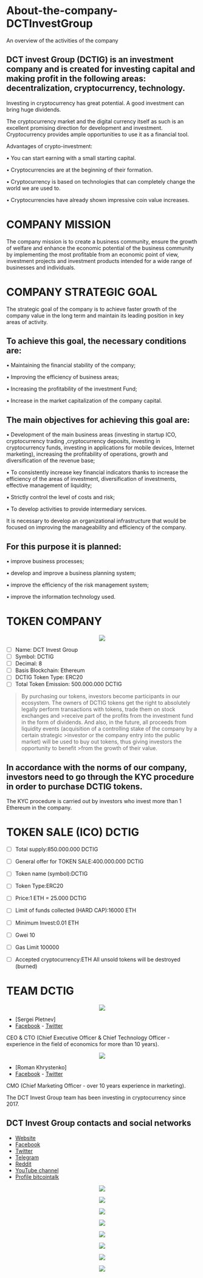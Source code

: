 # About-the-company-DCTInvestGroup
An overview of the activities of the company

## DCT invest Group (DCTIG) is an investment company and is created for investing capital and making profit in the following areas: decentralization, cryptocurrency, technology.

Investing in cryptocurrency has great potential.  A good investment can bring huge dividends.

The cryptocurrency market and the digital currency itself as such is an excellent promising direction for development and investment.  Cryptocurrency provides ample opportunities to use it as a financial tool.

Advantages of crypto-investment:

•	You can start earning with a small starting capital.

•	Cryptocurrencies are at the beginning of their formation.

•	Cryptocurrency is based on technologies that can completely change the world we are used to.

•	Cryptocurrencies have already shown impressive coin value increases.

# COMPANY MISSION

The company mission is to create a business community, ensure the growth of welfare and enhance the economic potential of the business community by implementing the most profitable from an economic point of view, investment projects and investment products intended for a wide range of businesses and individuals. 

# COMPANY STRATEGIC GOAL

The strategic goal of the company is to achieve faster growth of the company value in the long term and maintain its leading position in key areas of activity.

## To achieve this goal, the necessary conditions are:

•	Maintaining the financial stability of the company;

•	Improving the efficiency of business areas;

•	Increasing the profitability of the investment Fund;

•	Increase in the market capitalization of the company capital.

## The main objectives for achieving this goal are:

•	Development of the main business areas (investing in startup ICO, cryptocurrency trading ,cryptocurrency deposits, investing in cryptocurrency funds, investing in applications for mobile devices, Internet marketing), increasing the profitability of operations, growth and diversification of the revenue base;

•	To consistently increase key financial indicators thanks to increase the efficiency of the areas of investment, diversification of investments, effective management of liquidity;

•	Strictly control the level of costs and risk;

•	To develop activities to provide intermediary services.

It is necessary to develop an organizational infrastructure that would be focused on improving the manageability and efficiency of the company.

## For this purpose it is planned:

•	improve business processes;

•	develop and improve a business planning system;

•	improve the efficiency of the risk management system;

•	improve the information technology used. 

# TOKEN COMPANY

<center><img src='https://github.com/DCTInvestGroup/About-the-company-DCTInvestGroup/blob/master/image/logo/LOGO_DCTIG_308х308.png'></center>

- [ ] Name: DCT Invest Group
- [ ] Symbol: DCTIG
- [ ] Decimal: 8  
- [ ] Basis Blockchain: Ethereum
- [ ] DCTIG Token Type: ERC20
- [ ] Total Token Emission: 500.000.000 DCTIG 

>By purchasing our tokens, investors become participants in our ecosystem.
>The owners of DCTIG tokens get the right to absolutely legally perform transactions with tokens, trade them on stock exchanges and >receive part of the profits from the investment fund in the form of dividends. 
>And also, in the future, all proceeds from liquidity events (acquisition of a controlling stake of the company by a certain strategic >investor or the company entry into the public market) will be used to buy out tokens, thus giving investors the opportunity to benefit >from the growth of their value.

## In accordance with the norms of our company, investors need to go through the KYC procedure in order to purchase DCTIG tokens. 
The KYC procedure is carried out by investors who invest more than 1 Ethereum in the company.

# TOKEN SALE (ICO) DCTIG

- [ ] Total supply:850.000.000 DCTIG
- [ ] General offer for TOKEN SALE:400.000.000 DCTIG
- [ ] Token name (symbol):DCTIG
- [ ] Token Type:ERC20 
- [ ] Price:1 ETH = 25.000 DCTIG
- [ ] Limit of funds collected (HARD CAP):16000 ETH
- [ ] Minimum Invest:0.01 ETH
- [ ] Gwei 10 
- [ ] Gas Limit 100000
- [ ] Accepted cryptocurrency:ETH
All unsold tokens will be destroyed (burned)





# TEAM DCTIG 

<center><img src='https://github.com/DCTInvestGroup/About-the-company-DCTInvestGroup/blob/master/image/photo%20profile/CEO%20%26%20CTO%20-%20Sergei%20Pletnev.png'></center>

- [Sergei Pletnev] 
- [Facebook](https://www.facebook.com/sergei.pletnev.965)    - [Twitter](https://twitter.com/ps_sergei)

CEO & CTO (Chief Executive Officer & Chief Technology Officer - experience in the field of economics for more than 10 years).

<center><img src='https://github.com/DCTInvestGroup/About-the-company-DCTInvestGroup/blob/master/image/photo%20profile/CMO%20-%20Roman%20Khrystenko.png'></center>

- [Roman Khrystenko] 
- [Facebook](https://www.facebook.com/Rombik0428)    - [Twitter](https://twitter.com/Rombik0428)

CMO (Chief Marketing Officer - over 10 years experience in marketing).

The DCT Invest Group team has been investing in cryptocurrency since 2017.


## DCT Invest Group contacts and social networks
- [Website](https://dctinvestgroup.github.io) 
- [Facebook](https://www.facebook.com/DCTInvestGroup)
- [Twitter](https://twitter.com/DCTInvestGroup) 
- [Telegram](https://t.me/DCTInvestGroup_Community)
- [Reddit](https://www.reddit.com/user/DCTInvestGroup) 
- [YouTube channel](https://www.youtube.com/channel/UC-mJB5VEWUmpVt6PviMsUEA)
- [Profile bitcointalk](https://bitcointalk.org/index.php?action=profile;u=2637634)


[<center><img src='https://github.com/DCTInvestGroup/About-the-company-DCTInvestGroup/blob/master/image/icon/sidebar_sites_earth_world_globe_20458.png'></center>](https://www.facebook.com/DCTInvestGroup)

[<center><img src='https://github.com/DCTInvestGroup/About-the-company-DCTInvestGroup/blob/master/image/icon/1491579586-yumminkysocialmedia21_83091.png'></center>](https://www.facebook.com/DCTInvestGroup)

[<center><img src='https://github.com/DCTInvestGroup/About-the-company-DCTInvestGroup/blob/master/image/icon/1491579542-yumminkysocialmedia22_83078.png'></center>](https://twitter.com/DCTInvestGroup)

[<center><img src='https://github.com/DCTInvestGroup/About-the-company-DCTInvestGroup/blob/master/image/icon/telegram_icon-icons.com_72055.png'></center>](https://t.me/DCTInvestGroup_Community)

[<center><img src='https://github.com/DCTInvestGroup/About-the-company-DCTInvestGroup/blob/master/image/icon/Reddit_social_media_corporate_logo_icon-icons.com_67675.png'></center>](https://www.reddit.com/user/DCTInvestGroup)

[<center><img src='https://github.com/DCTInvestGroup/About-the-company-DCTInvestGroup/blob/master/image/icon/1491580651-yumminkysocialmedia28_83061.png'></center>](https://www.youtube.com/channel/UC-mJB5VEWUmpVt6PviMsUEA)

[<center><img src='https://github.com/DCTInvestGroup/About-the-company-DCTInvestGroup/blob/master/image/icon/1486564396-mail_81524.png'></center>](dctinvestgroup@gmail.com)

[<center><img src='https://github.com/DCTInvestGroup/About-the-company-DCTInvestGroup/blob/master/image/icon/github_social_media_corporate_logo_icon-icons.com_67711.png'></center>](https://github.com/DCTInvestGroup/DCTIG.git)

